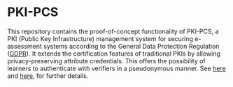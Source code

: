 # PKI-PCS

This repository contains the proof-of-concept functionality of PKI-PCS, a PKI (Public Key Infrastructure) management system for 
securing e-assessment systems according to the General Data Protection Regulation ([GDPR](https://en.wikipedia.org/wiki/General_Data_Protection_Regulation)). It extends the certification features of traditional PKIs by allowing privacy-preserving attribute credentials. This offers the possibility of learners to authenticate with verifiers in a pseudonymous manner. See [here](http://www-public.tem-tsp.eu/~garcia_a/web/papers/preprint-iv2017.pdf) and [here](https://doi.org/10.1007/978-3-319-45744-4_14), for further details.











